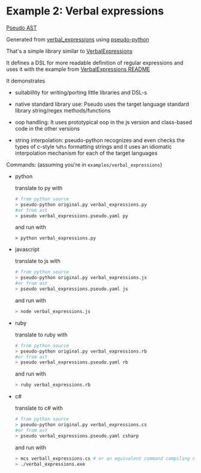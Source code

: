 # Example 2: Verbal expressions

[Pseudo AST](verbal_expressions.pseudo.yaml)

Generated from [verbal_expressions](https://github.com/alehander42/pseudo-python/blob/master/examples/verbal_expressions.py) using [pseudo-python](https://github.com/alehander42/pseudo-python)

That's a simple library similar to [VerbalExpressions](https://github.com/VerbalExpressions/PythonVerbalExpressions)

It defines a DSL for more readable definition of regular expressions and uses it with the example from [VerbalExpressions README](https://github.com/VerbalExpressions/PythonVerbalExpressions)

It demonstrates 

* suitabillity for writing/porting little libraries and DSL-s

* native standard library use: Pseudo uses the target language
standard library string/regex methods/functions

* oop handling: It uses prototypical oop in the js version and class-based code in the other versions

* string interpolation: pseudo-python recognizes and even checks the types of c-style `%d%s` formatting strings and it uses an idiomatic interpolation mechanism for each of the target languages

 
Commands: (assuming you're in `examples/verbal_expressions`)

* python

	translate to py with
    ```bash
    # from python source
    > pseudo-python original.py verbal_expressions.py
    #or from ast
    > pseudo verbal_expressions.pseudo.yaml py
    ```


    and run with
    ```
    > python verbal_expressions.py
    ```

* javascript
	
	translate to js with
    ```bash
    # from python source
    > pseudo-python original.py verbal_expressions.js
    #or from ast
    > pseudo verbal_expressions.pseudo.yaml js
    ```

    and run with
    ```bash
    > node verbal_expressions.js
    ```

* ruby

	translate to ruby with

    ```bash
    # from python source
    > pseudo-python original.py verbal_expressions.rb
    #or from ast
    > pseudo verbal_expressions.pseudo.yaml rb
    ```

    and run with
    ```bash
    > ruby verbal_expressions.rb
    ```

* c#
    
    translate to c# with

    ```bash
    # from python source
    > pseudo-python original.py verbal_expressions.cs
    #or from ast
    > pseudo verbal_expressions.pseudo.yaml csharp
    ```

    and run with
    ```bash
    > mcs verball_expressions.cs # or an equivalent command compiling cs files
    > ./verbal_expressions.exe
    ```

